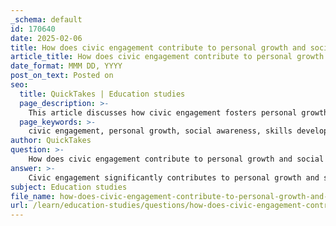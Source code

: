 ```yaml
---
_schema: default
id: 170640
date: 2025-02-06
title: How does civic engagement contribute to personal growth and social awareness?
article_title: How does civic engagement contribute to personal growth and social awareness?
date_format: MMM DD, YYYY
post_on_text: Posted on
seo:
  title: QuickTakes | Education studies
  page_description: >-
    This article discusses how civic engagement fosters personal growth and social awareness through skill development, increased social responsibility, and community connections.
  page_keywords: >-
    civic engagement, personal growth, social awareness, skills development, community responsibility, volunteering, networking, empowerment, critical thinking, problem-solving, community connection, empathy, citizenship
author: QuickTakes
question: >-
    How does civic engagement contribute to personal growth and social awareness?
answer: >-
    Civic engagement significantly contributes to personal growth and social awareness in several ways:\n\n1. **Development of Skills**: Engaging in civic activities, such as volunteering or participating in local government, helps individuals develop essential skills such as leadership, communication, and teamwork. These skills are not only valuable in civic contexts but also enhance personal and professional growth.\n\n2. **Increased Social Awareness**: Civic engagement exposes individuals to diverse perspectives and social issues within their communities. By participating in activities that promote the common good, individuals become more aware of the challenges faced by others, fostering empathy and understanding.\n\n3. **Sense of Responsibility**: Involvement in civic activities cultivates a sense of responsibility towards the community. Individuals learn the importance of contributing to the welfare of others, which can lead to a more active and engaged citizenry.\n\n4. **Networking Opportunities**: Civic engagement often involves collaboration with others who share similar interests and values. This can lead to the formation of meaningful relationships and networks that support personal and professional development.\n\n5. **Empowerment**: Participating in civic activities empowers individuals by giving them a voice in their communities. This empowerment can enhance self-esteem and confidence, encouraging individuals to take initiative in other areas of their lives.\n\n6. **Critical Thinking and Problem-Solving**: Engaging with social issues requires individuals to think critically and develop solutions to complex problems. This process enhances analytical skills and encourages innovative thinking.\n\n7. **Community Connection**: Civic engagement fosters a sense of belonging and connection to the community. Individuals who are actively involved are more likely to feel invested in their community's well-being, which can lead to a more fulfilling and enriched life.\n\nIn summary, civic engagement not only promotes the common good but also plays a crucial role in personal development and social awareness. By participating in civic activities, individuals can grow as responsible citizens while gaining valuable skills and insights that contribute to their overall well-being.
subject: Education studies
file_name: how-does-civic-engagement-contribute-to-personal-growth-and-social-awareness.md
url: /learn/education-studies/questions/how-does-civic-engagement-contribute-to-personal-growth-and-social-awareness
---
```


&nbsp;